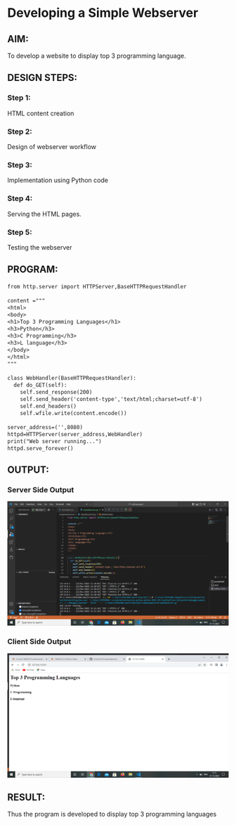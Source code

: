 # Developing a Simple Webserver
## AIM:
To develop a website to display top 3 programming language.

## DESIGN STEPS:
### Step 1: 
HTML content creation
### Step 2:
Design of webserver workflow
### Step 3:
Implementation using Python code
### Step 4:
Serving the HTML pages.
### Step 5:
Testing the webserver
## PROGRAM:
```
from http.server import HTTPServer,BaseHTTPRequestHandler

content ="""
<html>
<body>
<h1>Top 3 Programming Languages</h1>
<h3>Python</h3>
<h3>C Programming</h3>
<h3>L language</h3>
</body>
</html>
"""

class WebHandler(BaseHTTPRequestHandler):
  def do_GET(self):
    self.send_response(200)
    self.send_header('content-type','text/html;charset=utf-8')
    self.end_headers()
    self.wfile.write(content.encode())
   
server_address=('',8080)
httpd=HTTPServer(server_address,WebHandler)
print("Web server running...")
httpd.serve_forever()   
```

## OUTPUT:

### Server Side Output
![Server Side Output](./image/serveroutput.png)

### Client Side Output
![Client Side Output](./image/clientoutput.png)


## RESULT:
Thus the program is developed to display top 3 programming languages
